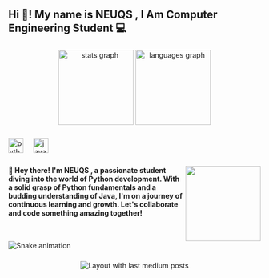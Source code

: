 <h2 align="left">Hi 👋! My name is NEUQS , I Am Computer Engineering Student 💻</h2>

###

<div align="center">
  <img src="https://github-readme-stats.vercel.app/api?username=neuqs90&hide_title=false&hide_rank=false&show_icons=true&include_all_commits=true&count_private=true&disable_animations=false&theme=dracula&locale=en&hide_border=false" height="150" alt="stats graph"  />
  <img src="https://github-readme-stats.vercel.app/api/top-langs?username=neuqs90&locale=en&hide_title=false&layout=compact&card_width=320&langs_count=5&theme=dracula&hide_border=false" height="150" alt="languages graph"  />
</div>

###

<div align="left">
  <img src="https://cdn.jsdelivr.net/gh/devicons/devicon/icons/python/python-original.svg" height="30" alt="python logo"  />
  <img width="12" />
  <img src="https://cdn.jsdelivr.net/gh/devicons/devicon/icons/java/java-original.svg" height="30" alt="java logo"  />
</div>

###

<img align="right" height="150" src="https://media.giphy.com/media/v1.Y2lkPTc5MGI3NjExeWhuZG81N2czcXh0czUzeDZ5cnpucTB4c3Zsam1yZ2poNjQ1dWpvdSZlcD12MV9pbnRlcm5hbF9naWZfYnlfaWQmY3Q9Zw/3o7TKWvwyGpgtlxQFq/giphy-downsized-large.gif"  />

###

<h4 align="left">👋 Hey there! I'm NEUQS ,  a passionate student diving into the world of Python development. With a solid grasp of Python fundamentals and a budding understanding of Java, I'm on a journey of continuous learning and growth. Let's collaborate and code something amazing together!</h4>

###

<br clear="both">

<img src="https://raw.githubusercontent.com/neuqs90/neuqs90/output/snake.svg" alt="Snake animation" />

###

<div align="center">
  <img src="https://github-read-medium-git-main.pahlevikun.vercel.app/latest?limit=4" alt="Layout with last medium posts"  />
</div>

###
